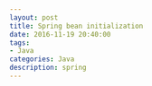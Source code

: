 ```yaml
---
layout: post
title: Spring bean initialization
date: 2016-11-19 20:40:00
tags:
- Java
categories: Java
description: spring
---
```




